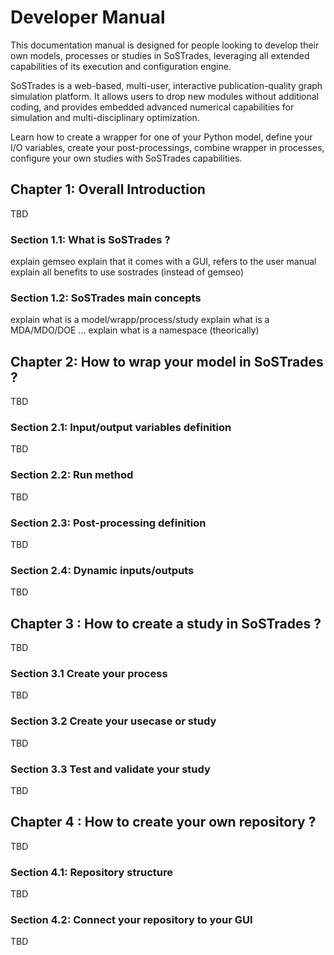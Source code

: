 # Developer Manual

This documentation manual is designed for people looking to develop their own models, processes or studies in SoSTrades, leveraging all extended capabilities of its execution and configuration engine. 

SoSTrades is a web-based, multi-user, interactive publication-quality graph simulation platform. It allows users to drop new modules without additional coding, and provides embedded advanced numerical capabilities for simulation and multi-disciplinary optimization.

Learn how to create a wrapper for one of your Python model, define your I/O variables, create your post-processings, combine wrapper in processes, configure your own studies with SoSTrades capabilities.


## Chapter 1: Overall Introduction
TBD
### Section 1.1: What is SoSTrades ? 
explain gemseo 
explain that it comes with a GUI, refers to the user manual
explain all benefits to use sostrades (instead of gemseo)
### Section 1.2: SoSTrades main concepts
explain what is a model/wrapp/process/study 
explain what is a MDA/MDO/DOE ...
explain what is a namespace (theorically)


## Chapter 2: How to wrap your model in SoSTrades ?  
TBD
### Section 2.1: Input/output variables definition
TBD
### Section 2.2: Run method
TBD
### Section 2.3: Post-processing definition
TBD
### Section 2.4: Dynamic inputs/outputs
TBD
## Chapter 3 : How to create a study in SoSTrades ?
TBD
### Section 3.1 Create your process
TBD
### Section 3.2 Create your usecase or study
TBD
### Section 3.3 Test and validate your study 
TBD
## Chapter 4 : How to create your own repository ? 
TBD
### Section 4.1: Repository structure
TBD
### Section 4.2: Connect your repository to your GUI
TBD